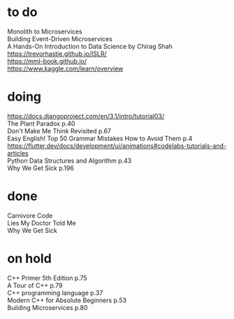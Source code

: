 # to do    
Monolith to Microservices  
Building Event-Driven Microservices  
A Hands-On Introduction to Data Science by Chirag Shah  
https://trevorhastie.github.io/ISLR/  
https://mml-book.github.io/  
https://www.kaggle.com/learn/overview  
# doing
https://docs.djangoproject.com/en/3.1/intro/tutorial03/    
The Plant Paradox p.40      
Don't Make Me Think Revisited p.67  
Easy English! Top 50 Grammar Mistakes How to Avoid Them p.4  
https://flutter.dev/docs/development/ui/animations#codelabs-tutorials-and-articles  
Python Data Structures and Algorithm p.43  
Why We Get Sick p.196  
# done
Carnivore Code  
Lies My Doctor Told Me  
Why We Get Sick  
# on hold
C++ Primer 5th Edition p.75  
A Tour of C++ p.79  
C++ programming language p.37  
Modern C++ for Absolute Beginners p.53  
Building Microservices p.80  

